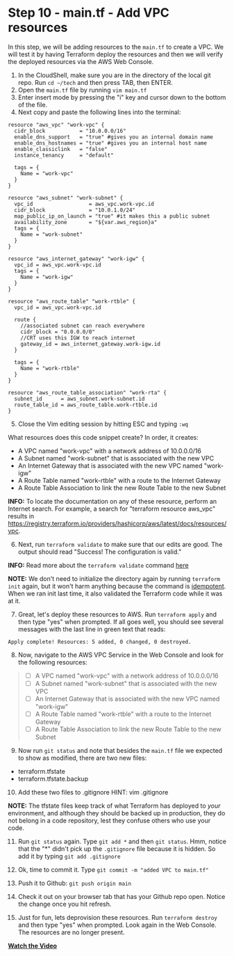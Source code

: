 # Step 10 - main.tf - Add VPC resources

In this step, we will be adding resources to the `main.tf` to create a VPC. We will
test it by having Terraform deploy the resources and then we will verify the deployed
resources via the AWS Web Console.

1. In the CloudShell, make sure you are in the directory of the local git repo. Run
`cd ~/tech` and then press TAB, then ENTER.
2. Open the `main.tf` file by running `vim main.tf`
3. Enter insert mode by pressing the "i" key and cursor down to the bottom of the file.
4. Next copy and paste the following lines into the terminal:

```
resource "aws_vpc" "work-vpc" {
  cidr_block           = "10.0.0.0/16"
  enable_dns_support   = "true" #gives you an internal domain name
  enable_dns_hostnames = "true" #gives you an internal host name
  enable_classiclink   = "false"
  instance_tenancy     = "default"

  tags = {
    Name = "work-vpc"
  }
}

resource "aws_subnet" "work-subnet" {
  vpc_id                  = aws_vpc.work-vpc.id
  cidr_block              = "10.0.1.0/24"
  map_public_ip_on_launch = "true" #it makes this a public subnet
  availability_zone       = "${var.aws_region}a"
  tags = {
    Name = "work-subnet"
  }
}

resource "aws_internet_gateway" "work-igw" {
  vpc_id = aws_vpc.work-vpc.id
  tags = {
    Name = "work-igw"
  }
}

resource "aws_route_table" "work-rtble" {
  vpc_id = aws_vpc.work-vpc.id

  route {
    //associated subnet can reach everywhere
    cidr_block = "0.0.0.0/0"
    //CRT uses this IGW to reach internet
    gateway_id = aws_internet_gateway.work-igw.id
  }

  tags = {
    Name = "work-rtble"
  }
}

resource "aws_route_table_association" "work-rta" {
  subnet_id      = aws_subnet.work-subnet.id
  route_table_id = aws_route_table.work-rtble.id
}

```

5. Close the Vim editing session by hitting ESC and typing `:wq`

What resources does this code snippet create? In order, it creates:
* A VPC named "work-vpc" with a network address of 10.0.0.0/16
* A Subnet named "work-subnet" that is associated with the new VPC
* An Internet Gateway that is associated with the new VPC named "work-igw"
* A Route Table named "work-rtble" with a route to the Internet Gateway
* A Route Table Association to link the new Route Table to the new Subnet

**INFO:** To locate the documentation on any of these resource, perform an Internet
search. For example, a search for "terraform resource aws_vpc" results in
https://registry.terraform.io/providers/hashicorp/aws/latest/docs/resources/vpc.

6. Next, run `terraform validate` to make sure that our edits are good. The output
should read "Success! The configuration is valid."

**INFO:** Read more about the `terraform validate` command
[here](https://www.terraform.io/docs/cli/commands/validate.html)

**NOTE:** We don't need to initialize the directory again by running `terraform init`
again, but it won't harm anything because the command is
[idempotent](https://stackoverflow.com/questions/1077412/what-is-an-idempotent-operation).
When we ran init last time, it also validated the Terraform code while it was at it.

7. Great, let's deploy these resources to AWS. Run `terraform apply` and then type
"yes" when prompted. If all goes well, you should see several messages with the last
line in green text that reads:
```
Apply complete! Resources: 5 added, 0 changed, 0 destroyed.
```

8. Now, navigate to the AWS VPC Service in the Web Console and look for the
following resources:
 > - [ ] A VPC named "work-vpc" with a network address of 10.0.0.0/16
 > - [ ] A Subnet named "work-subnet" that is associated with the new VPC
 > - [ ] An Internet Gateway that is associated with the new VPC named "work-igw"
 > - [ ] A Route Table named "work-rtble" with a route to the Internet Gateway
 > - [ ] A Route Table Association to link the new Route Table to the new Subnet

9. Now run `git status` and note that besides the `main.tf` file we expected to
show as modified, there are two new files:

* terraform.tfstate
* terraform.tfstate.backup

10. Add these two files to .gitignore HINT: vim .gitignore

**NOTE:** The tfstate files keep track of what Terraform has deployed to _your_
environment, and although they should be backed up in production, they do not
belong in a code repository, lest they confuse others who use your code.

11. Run `git status` again. Type `git add *` and then `git status`. Hmm, notice
that the "*" didn't pick up the `.gitignore` file because it is hidden. So add it
by typing `git add .gitignore`

12. Ok, time to commit it. Type `git commit -m "added VPC to main.tf"`

13. Push it to Github: `git push origin main`

14. Check it out on your browser tab that has your Github repo open. Notice the
change once you hit refresh.

15. Just for fun, lets deprovision these resources. Run `terraform destroy` and
then type "yes" when prompted. Look again in the Web Console. The resources are
no longer present.

**[Watch the Video](https://youtu.be/e_SpOR4az2M)**
